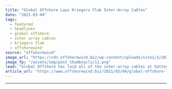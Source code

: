 ```yaml
---
title: "Global Offshore Lays Kriegers Flak Inter-Array Cables"
date: "2021-03-04"
tags: 
  - featured
  - headlines
  - global offshore
  - inter array cables
  - kriegers flak
  - offshorewind
source: "offshorewind"
image_url: "https://cdn.offshorewind.biz/wp-content/uploads/sites/2/2021/03/04091004/Global-Offshore-Lays-Kriegers-Flak-Inter-Array-Cables.png"
image_fp: "/assets/img/post_thumbnails/11.png"
lead: "Global Offshore has laid all of the inter-array cables at Vattenfall&#8217;s Kriegers Flak offshore"
article_url: "https://www.offshorewind.biz/2021/03/04/global-offshore-lays-kriegers-flak-inter-array-cables/"
---
```


---

